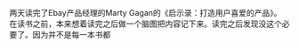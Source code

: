 
两天读完了Ebay产品经理的Marty Gagan的《启示录：打造用户喜爱的产品》。
在读书之前，本来想着读完之后做一个脑图把内容记下来。读完之后发现没这个必要了。因为并不是每一本书都
<!--stackedit_data:
eyJoaXN0b3J5IjpbLTEzODU1MTc4MDJdfQ==
-->